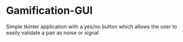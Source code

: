 # Gamification-GUI
Simple tkinter application with a yes/no button which allows the user to easily validate a pair as noise or signal
